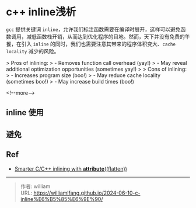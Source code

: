 # c&#43;&#43; inline浅析


`gcc` 提供关键词 `inline`，允许我们标注函数需要在编译时展开，这样可以避免函数调用，减低函数栈开销，从而达到优化程序的目地。然而，天下并没有免费的午餐，在引入 `inline` 的同时，我们也需要注意其带来的程序体积变大、`cache locality` 减少的风险。

&gt; Pros of inlining:
&gt; - Removes function call overhead (yay!)
&gt; - May reveal additional optimization opportunities (sometimes yay!)
&gt;
&gt; Cons of inlining:
&gt; - Increases program size (boo!)
&gt; - May reduce cache locality (sometimes boo!)
&gt; - May increase build times (boo!)


&lt;!--more--&gt;

## inline 使用

## 避免

## Ref

- [Smarter C/C&#43;&#43; inlining with __attribute__((flatten))](https://awesomekling.github.io/Smarter-C&#43;&#43;-inlining-with-attribute-flatten/)


---

> 作者: william  
> URL: https://williamlfang.github.io/2024-06-10-c-inline%E6%B5%85%E6%9E%90/  

